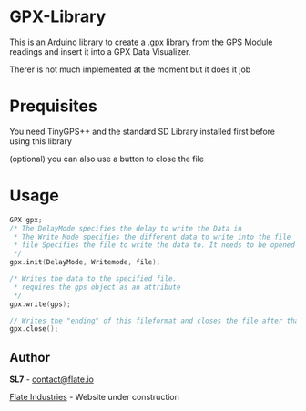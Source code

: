 # GPX-Library
This is an Arduino library to create a .gpx library from the GPS Module readings and insert it into a GPX Data Visualizer.

Therer is not much implemented at the moment but it does it job

# Prequisites

You need TinyGPS++ and the standard SD Library installed first before using this library

(optional) you can also use a button to close the file

# Usage
```cpp
GPX gpx;
/* The DelayMode specifies the delay to write the Data in
 * The Write Mode specifies the different data to write into the file
 * file Specifies the file to write the data to. It needs to be opened with the SD library first
 */
gpx.init(DelayMode, Writemode, file);

/* Writes the data to the specified file. 
 * requires the gps object as an attribute
 */
gpx.write(gps);

// Writes the "ending" of this fileformat and closes the file after that
gpx.close();
```

## Author
**SL7** - contact@flate.io

[Flate Industries](flate.io)  -   Website under construction

